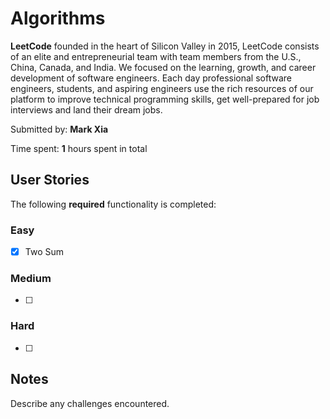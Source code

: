 # Algorithms

**LeetCode** founded in the heart of Silicon Valley in 2015, LeetCode consists of an elite and entrepreneurial team with team members from the U.S., China, Canada, and India. We focused on the learning, growth, and career development of software engineers. Each day professional software engineers, students, and aspiring engineers use the rich resources of our platform to improve technical programming skills, get well-prepared for job interviews and land their dream jobs.

Submitted by: **Mark Xia**

Time spent: **1** hours spent in total

## User Stories

The following **required** functionality is completed:

### Easy
* [x] Two Sum

### Medium
* [ ] 

### Hard
* [ ] 

## Notes

Describe any challenges encountered.
